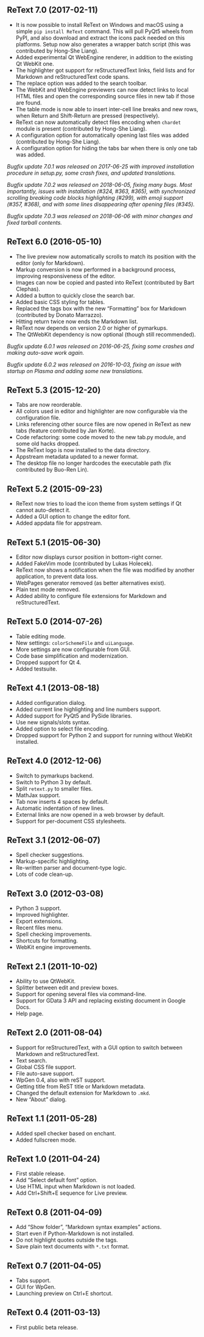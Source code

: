 ## ReText 7.0 (2017-02-11)

* It is now possible to install ReText on Windows and macOS using a simple
  `pip install ReText` command. This will pull PyQt5 wheels from PyPI,
  and also download and extract the icons pack needed on this platforms.
  Setup now also generates a wrapper batch script (this was contributed by
  Hong-She Liang).
* Added experimental Qt WebEngine renderer, in addition to the existing
  Qt WebKit one.
* The highlighter got support for reStructuredText links, field lists
  and for Markdown and reStructuredText code spans.
* The replace option was added to the search toolbar.
* The WebKit and WebEngine previewers can now detect links to local HTML
  files and open the corresponding source files in new tab if those are
  found.
* The table mode is now able to insert inter-cell line breaks and new rows,
  when Return and Shift-Return are pressed (respectively).
* ReText can now automatically detect files encoding when `chardet` module
  is present (contributed by Hong-She Liang).
* A configuration option for automatically opening last files was added
  (contributed by Hong-She Liang).
* A configuration option for hiding the tabs bar when there is only one tab
  was added.

*Bugfix update 7.0.1 was released on 2017-06-25 with improved installation
procedure in setup.py, some crash fixes, and updated translations.*

*Bugfix update 7.0.2 was released on 2018-06-05, fixing many bugs. Most
importantly, issues with installation (#324, #363, #365), with synchronized
scrolling breaking code blocks highlighting (#299), with emoji support
(#357, #368), and with some lines disappearing after opening files (#345).*

*Bugfix update 7.0.3 was released on 2018-06-06 with minor changes and
fixed tarball contents.*

## ReText 6.0 (2016-05-10)

* The live preview now automatically scrolls to match its position with the
  editor (only for Markdown).
* Markup conversion is now performed in a background process, improving
  responsiveness of the editor.
* Images can now be copied and pasted into ReText (contributed by Bart
  Clephas).
* Added a button to quickly close the search bar.
* Added basic CSS styling for tables.
* Replaced the tags box with the new “Formatting” box for Markdown
  (contributed by Donato Marrazzo).
* Hitting return twice now ends the Markdown list.
* ReText now depends on version 2.0 or higher of pymarkups.
* The QtWebKit dependency is now optional (though still recommended).

*Bugfix update 6.0.1 was released on 2016-06-25, fixing some crashes and
making auto-save work again.*

*Bugfix update 6.0.2 was released on 2016-10-03, fixing an issue with
startup on Plasma and adding some new translations.*

## ReText 5.3 (2015-12-20)

* Tabs are now reorderable.
* All colors used in editor and highlighter are now configurable via the
  configuration file.
* Links referencing other source files are now opened in ReText as new tabs
  (feature contributed by Jan Korte).
* Code refactoring: some code moved to the new tab.py module, and some old
  hacks dropped.
* The ReText logo is now installed to the data directory.
* Appstream metadata updated to a newer format.
* The desktop file no longer hardcodes the executable path (fix contributed
  by Buo-Ren Lin).

## ReText 5.2 (2015-09-23)

* ReText now tries to load the icon theme from system settings if
  Qt cannot auto-detect it.
* Added a GUI option to change the editor font.
* Added appdata file for appstream.

## ReText 5.1 (2015-06-30)

* Editor now displays cursor position in bottom-right corner.
* Added FakeVim mode (contributed by Lukas Holecek).
* ReText now shows a notification when the file was modified by another
  application, to prevent data loss.
* WebPages generator removed (as better alternatives exist).
* Plain text mode removed.
* Added ability to configure file extensions for Markdown and
  reStructuredText.

## ReText 5.0 (2014-07-26)

* Table editing mode.
* New settings: `colorSchemeFile` and `uiLanguage`.
* More settings are now configurable from GUI.
* Code base simplification and modernization.
* Dropped support for Qt 4.
* Added testsuite.

## ReText 4.1 (2013-08-18)

* Added configuration dialog.
* Added current line highlighting and line numbers support.
* Added support for PyQt5 and PySide libraries.
* Use new signals/slots syntax.
* Added option to select file encoding.
* Dropped support for Python 2 and support for running without WebKit
  installed.

## ReText 4.0 (2012-12-06)

* Switch to pymarkups backend.
* Switch to Python 3 by default.
* Split `retext.py` to smaller files.
* MathJax support.
* Tab now inserts 4 spaces by default.
* Automatic indentation of new lines.
* External links are now opened in a web browser by default.
* Support for per-document CSS stylesheets.

## ReText 3.1 (2012-06-07)

* Spell checker suggestions.
* Markup-specific highlighting.
* Re-written parser and document-type logic.
* Lots of code clean-up.

## ReText 3.0 (2012-03-08)

* Python 3 support.
* Improved highlighter.
* Export extensions.
* Recent files menu.
* Spell checking improvements.
* Shortcuts for formatting.
* WebKit engine improvements.

## ReText 2.1 (2011-10-02)

* Ability to use QtWebKit.
* Splitter between edit and preview boxes.
* Support for opening several files via command-line.
* Support for GData 3 API and replacing existing document in Google Docs.
* Help page.

## ReText 2.0 (2011-08-04)

* Support for reStructuredText, with a GUI option to switch between
  Markdown and reStructuredText.
* Text search.
* Global CSS file support.
* File auto-save support.
* WpGen 0.4, also with reST support.
* Getting title from ReST title or Markdown metadata.
* Changed the default extension for Markdown to `.mkd`.
* New “About” dialog.

## ReText 1.1 (2011-05-28)

* Added spell checker based on enchant.
* Added fullscreen mode.

## ReText 1.0 (2011-04-24)

* First stable release.
* Add “Select default font” option.
* Use HTML input when Markdown is not loaded.
* Add Ctrl+Shift+E sequence for Live preview.

## ReText 0.8 (2011-04-09)

* Add “Show folder”, “Markdown syntax examples” actions.
* Start even if Python-Markdown is not installed.
* Do not highlight quotes outside the tags.
* Save plain text documents with `*.txt` format.

## ReText 0.7 (2011-04-05)

* Tabs support.
* GUI for WpGen.
* Launching preview on Ctrl+E shortcut.

## ReText 0.4 (2011-03-13)

* First public beta release.
